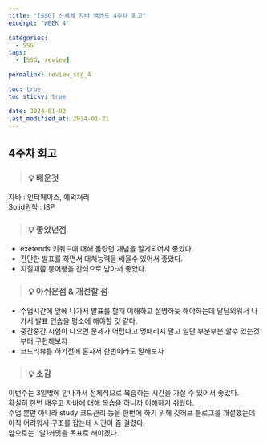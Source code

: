 ```yaml
---
title: "[SSG] 신세계 자바 백엔드 4주차 회고"
excerpt: "WEEK 4"

categories:
  - SSG
tags:
  - [SSG, review]

permalink: review_ssg_4

toc: true
toc_sticky: true

date: 2024-01-02
last_modified_at: 2024-01-21
---
```


## 4주차 회고

> ### 💡 배운것

자바 : 인터페이스, 예외처리<br>
Solid원칙 : ISP


> ### 💡 좋았던점

- exetends 키워드에 대해 몰랐던 개념을 알게되어서 좋았다.
- 간단한 발표를 하면서 대처능력을 배울수 있어서 좋았다.
- 지칠때쯤 붕어빵을 간식으로 받아서 좋았다.


> ### 💡 아쉬운점 & 개선할 점


- 수업시간에 앞에 나가서 발표를 할때 이해하고 설명하듯 해야하는데 달달외워서 나가서 발표 연습을 평소에 해야할 것 같다.
- 중간중간 시험이 나오면 문제가 어렵다고 멍때리지 말고 일단 부분부분 할수 있는것부터 구현해보자
- 코드리뷰를 하기전에 혼자서 한번이라도 말해보자



> ### 💡 소감

이번주는 3일밖에 안나가서 전체적으로 복습하는 시간을 가질 수 있어서 좋았다.<br>
확실히 한번 배우고 자바에 대해 복습을 하니까 이해하기 쉬웠다.<br>
수업 뿐만 아니라 study 코드관리 등을 한번에 하기 위해 깃허브 블로그를 개설했는데 아직 어려워서 구조를 잡는데 시간이 좀 걸렸다.<br>
앞으로는 1일1커밋을 목표로 해야겠다.